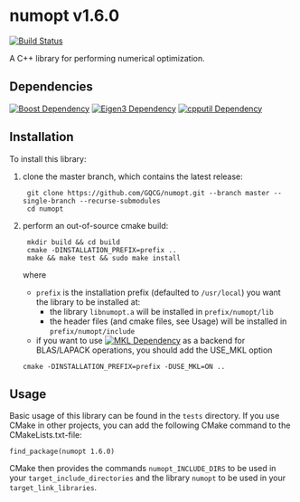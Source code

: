 # numopt v1.6.0

[![Build Status](https://travis-ci.org/GQCG/numopt.svg?branch=master)](https://travis-ci.org/GQCG/numopt)

A C++ library for performing numerical optimization.



## Dependencies
[![Boost Dependency](https://img.shields.io/badge/Boost-1.65.1+-000000.svg)](www.boost.org)
[![Eigen3 Dependency](https://img.shields.io/badge/Eigen-3.3.4+-000000.svg)](http://eigen.tuxfamily.org/index.php?title=Main_Page)
[![cpputil Dependency](https://img.shields.io/badge/cpputil-1.5.1+-blue.svg)](https://github.com/GQCG/cpputil)

## Installation
To install this library:
1. clone the master branch, which contains the latest release:

        git clone https://github.com/GQCG/numopt.git --branch master --single-branch --recurse-submodules
        cd numopt

2. perform an out-of-source cmake build:

        mkdir build && cd build
        cmake -DINSTALLATION_PREFIX=prefix ..
        make && make test && sudo make install

    where
    * `prefix` is the installation prefix (defaulted to `/usr/local`) you want the library to be installed at:
        * the library `libnumopt.a` will be installed in `prefix/numopt/lib`
        * the header files (and cmake files, see Usage) will be installed in `prefix/numopt/include`
    *  if you want to use [![MKL Dependency](https://img.shields.io/badge/MKL-2019+-000000.svg)](https://software.intel.com/en-us/mkl) as a backend for BLAS/LAPACK operations, you should add the USE_MKL option
    ```
    cmake -DINSTALLATION_PREFIX=prefix -DUSE_MKL=ON ..    
    ```


## Usage
Basic usage of this library can be found in the `tests` directory. If you use CMake in other projects, you can add the following CMake command to the CMakeLists.txt-file:

    find_package(numopt 1.6.0)

CMake then provides the commands `numopt_INCLUDE_DIRS` to be used in your `target_include_directories` and the library `numopt` to be used in your `target_link_libraries`.
